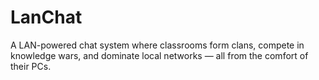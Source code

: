 # LanChat
A LAN-powered chat system where classrooms form clans, compete in knowledge wars, and dominate local networks — all from the comfort of their PCs.
